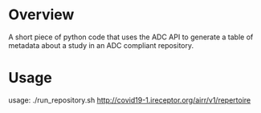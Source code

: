 # Overview

A short piece of python code that uses the ADC API to generate a table of
metadata about a study in an ADC compliant repository.

# Usage

usage: ./run_repository.sh http://covid19-1.ireceptor.org/airr/v1/repertoire
